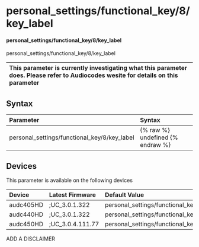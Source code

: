 ﻿---
description: personal_settings/functional_key/8/key_label
search: false
---

# personal_settings/functional_key/8/key_label

#### personal_settings/functional_key/8/key_label

personal_settings/functional_key/8/key_label


| This parameter is currently investigating what this parameter does. Please refer to Audiocodes wesite for details on this parameter | 
| :--- |

## Syntax
| Parameter | Syntax |
| :--- | :--- |
|personal_settings/functional_key/8/key_label | {% raw %} undefined {% endraw %}|

## Devices
This parameter is available on the following devices

| Device | Latest Firmware | Default Value |
|:---|:---|:---|
| audc405HD | ;UC_3.0.1.322 | personal_settings/functional_key/8/key_label= 
| audc440HD | ;UC_3.0.1.322 | personal_settings/functional_key/8/key_label= 
| audc450HD | ;UC_3.0.4.111.77 | personal_settings/functional_key/8/key_label= 

ADD A DISCLAIMER
